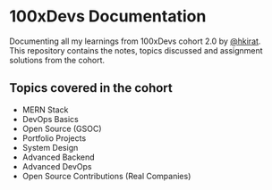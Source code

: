 # 100xDevs Documentation

Documenting all my learnings from 100xDevs cohort 2.0 by [@hkirat](https://github.com/hkirat). <br>
This repository contains the notes, topics discussed and assignment solutions from the cohort.

## Topics covered in the cohort

- MERN Stack
- DevOps Basics
- Open Source (GSOC)
- Portfolio Projects
- System Design
- Advanced Backend
- Advanced DevOps
- Open Source Contributions (Real Companies)

